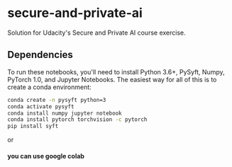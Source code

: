 # secure-and-private-ai


Solution for Udacity's Secure and Private AI course exercise.

## Dependencies

To run these notebooks, you'll need to install Python 3.6+, PySyft, Numpy, PyTorch 1.0, and Jupyter Notebooks. The easiest way for all of this is to create a conda environment:

```bash
conda create -n pysyft python=3
conda activate pysyft
conda install numpy jupyter notebook
conda install pytorch torchvision -c pytorch
pip install syft
```
or 
#### you can use google colab
